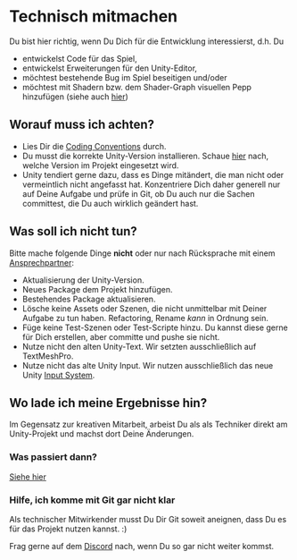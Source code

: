# Technisch mitmachen

Du bist hier richtig, wenn Du Dich für die Entwicklung interessierst, d.h. Du

* entwickelst Code für das Spiel,
* entwickelst Erweiterungen für den Unity-Editor,
* möchtest bestehende Bug im Spiel beseitigen und/oder
* möchtest mit Shadern bzw. dem Shader-Graph visuellen Pepp hinzufügen (siehe auch [hier](../visual/README.md))

## Worauf muss ich achten?

* Lies Dir die [Coding Conventions](coding-conventions.md) durch.
* Du musst die korrekte Unity-Version installieren. Schaue [hier](../../../CommunityProject/ProjectSettings/ProjectVersion.txt) nach, welche Version im Projekt eingesetzt wird.
* Unity tendiert gerne dazu, dass es Dinge mitändert, die man nicht oder vermeintlich nicht angefasst hat.
  Konzentriere Dich daher generell nur auf Deine Aufgabe und prüfe in Git, ob Du auch nur die Sachen committest, die Du auch wirklich geändert hast.

## Was soll ich nicht tun?

Bitte mache folgende Dinge **nicht** oder nur nach Rücksprache mit einem [Ansprechpartner](../../../README.md#ansprechpartner):

* Aktualisierung der Unity-Version.
* Neues Package dem Projekt hinzufügen.
* Bestehendes Package aktualisieren.
* Lösche keine Assets oder Szenen, die nicht unmittelbar mit Deiner Aufgabe zu tun haben. Refactoring, Rename _kann_ in Ordnung sein.
* Füge keine Test-Szenen oder Test-Scripte hinzu. Du kannst diese gerne für Dich erstellen, aber committe und pushe sie nicht.
* Nutze nicht den alten Unity-Text. Wir setzten ausschließlich auf TextMeshPro.
* Nutze nicht das alte Unity Input. Wir nutzen ausschließlich das neue Unity [Input System](https://www.youtube.com/playlist?list=PLxVAs8AY4TgdZTkklVi739QeL-YTYU8in).

## Wo lade ich meine Ergebnisse hin?

Im Gegensatz zur kreativen Mitarbeit, arbeist Du als als Techniker direkt am Unity-Projekt und machst dort Deine Änderungen.

### Was passiert dann?

[Siehe hier](../README.md#ich-habe-eine-aufgabe-fertig-was-mache-ich-damit)

### Hilfe, ich komme mit Git gar nicht klar

Als technischer Mitwirkender musst Du Dir Git soweit aneignen, dass Du es für das Projekt nutzen kannst. :)

Frag gerne auf dem [Discord](https://discord.gg/tHqNzMT) nach, wenn Du so gar nicht weiter kommst. 